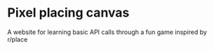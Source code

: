 # Pixel placing canvas
A website for learning basic API calls through a fun game inspired by r/place
